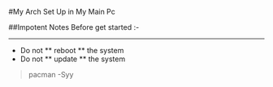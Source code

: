 #My Arch Set Up in My Main Pc

##Impotent Notes Before get started :-

----

- Do not ** reboot ** the system 
- Do not ** update ** the system  

> pacman -Syy 

 







